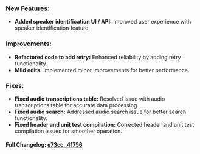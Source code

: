 ### **New Features:**
- **Added speaker identification UI / API:** Improved user experience with speaker identification feature.
 
### **Improvements:**
- **Refactored code to add retry:** Enhanced reliability by adding retry functionality.
- **Mild edits:** Implemented minor improvements for better performance.
 
### **Fixes:**
- **Fixed audio transcriptions table:** Resolved issue with audio transcriptions table for accurate data processing.
- **Fixed audio search:** Addressed audio search issue for better search functionality.
- **Fixed header and unit test compilation:** Corrected header and unit test compilation issues for smoother operation.

#### **Full Changelog:** [e73cc..41756](https://github.com/mediar-ai/skyprompt/compare/e73cc..41756)

